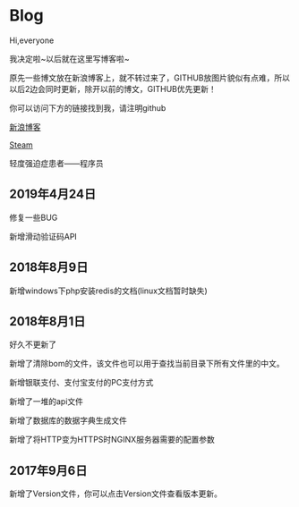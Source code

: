 # Blog
Hi,everyone

我决定啦~以后就在这里写博客啦~

原先一些博文放在新浪博客上，就不转过来了，GITHUB放图片貌似有点难，所以以后2边会同时更新，除开以前的博文，GITHUB优先更新！

你可以访问下方的链接找到我，请注明github

[新浪博客](http://blog.sina.com.cn/u/2113345237)

[Steam](http://steamcommunity.com/id/MorrowindAji)

轻度强迫症患者——程序员


## 2019年4月24日

修复一些BUG

新增滑动验证码API

## 2018年8月9日

新增windows下php安装redis的文档(linux文档暂时缺失)

## 2018年8月1日
好久不更新了

新增了清除bom的文件，该文件也可以用于查找当前目录下所有文件里的中文。

新增银联支付、支付宝支付的PC支付方式

新增了一堆的api文件

新增了数据库的数据字典生成文件

新增了将HTTP变为HTTPS时NGINX服务器需要的配置参数

## 2017年9月6日
新增了Version文件，你可以点击Version文件查看版本更新。
